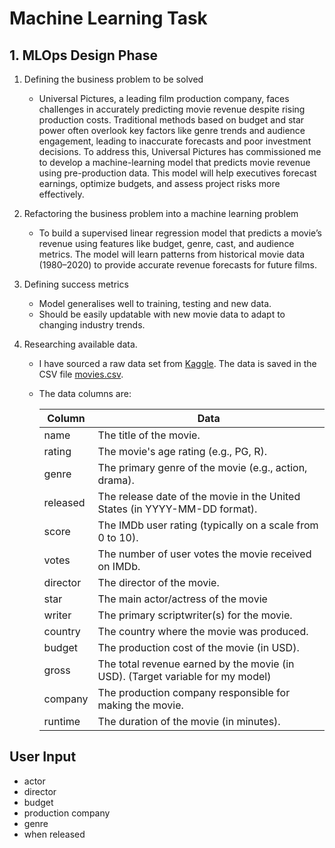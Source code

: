 # Machine Learning Task

## 1. MLOps Design Phase

1. Defining the business problem to be solved

   - Universal Pictures, a leading film production company, faces challenges in accurately predicting movie revenue despite rising production costs. Traditional methods based on budget and star power often overlook key factors like genre trends and audience engagement, leading to inaccurate forecasts and poor investment decisions. To address this, Universal Pictures has commissioned me to develop a machine-learning model that predicts movie revenue using pre-production data. This model will help executives forecast earnings, optimize budgets, and assess project risks more effectively.

2. Refactoring the business problem into a machine learning problem

   - To build a supervised linear regression model that predicts a movie’s revenue using features like budget, genre, cast, and audience metrics. The model will learn patterns from historical movie data (1980–2020) to provide accurate revenue forecasts for future films.

3. Defining success metrics

   - Model generalises well to training, testing and new data.
   - Should be easily updatable with new movie data to adapt to changing industry trends.

4. Researching available data.

   - I have sourced a raw data set from [Kaggle](https://www.kaggle.com/). The data is saved in the CSV file [movies.csv](/2.Model_Development/2.1.Data_Wrangling/movies.csv).

   - The data columns are:

     | Column   | Data                                                                           |
     | -------- | ------------------------------------------------------------------------------ |
     | name     | The title of the movie.                                                        |
     | rating   | The movie's age rating (e.g., PG, R).                                          |
     | genre    | The primary genre of the movie (e.g., action, drama).                          |
     | released | The release date of the movie in the United States (in YYYY-MM-DD format).     |
     | score    | The IMDb user rating (typically on a scale from 0 to 10).                      |
     | votes    | The number of user votes the movie received on IMDb.                           |
     | director | The director of the movie.                                                     |
     | star     | The main actor/actress of the movie                                            |
     | writer   | The primary scriptwriter(s) for the movie.                                     |
     | country  | The country where the movie was produced.                                      |
     | budget   | The production cost of the movie (in USD).                                     |
     | gross    | The total revenue earned by the movie (in USD). (Target variable for my model) |
     | company  | The production company responsible for making the movie.                       |
     | runtime  | The duration of the movie (in minutes).                                        |

## User Input
- actor
- director
- budget
- production company
- genre
- when released